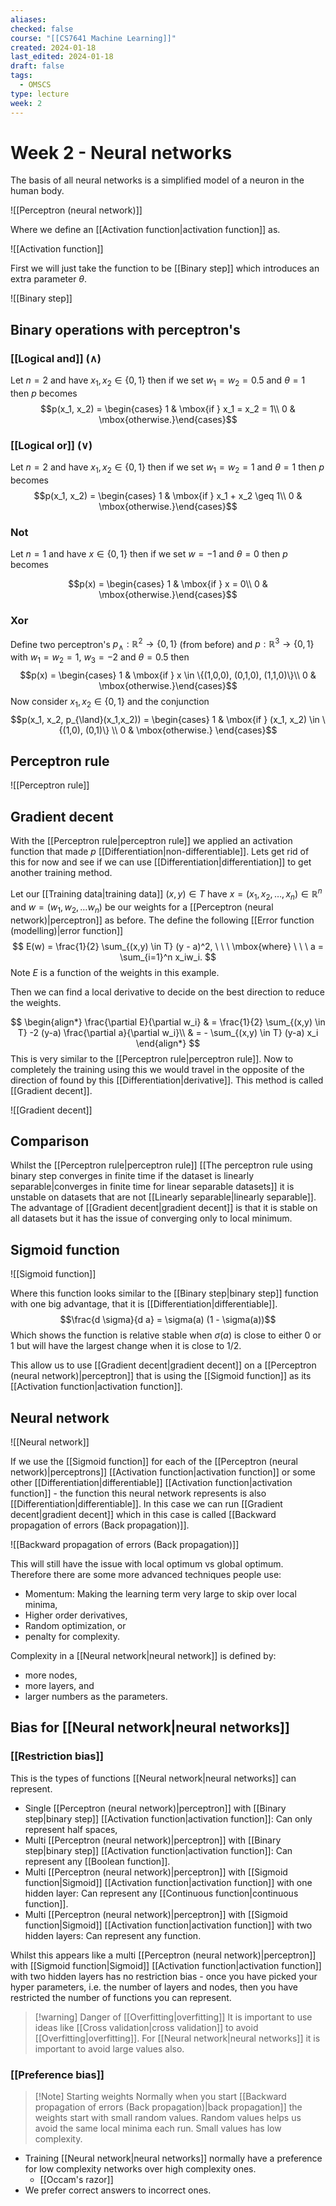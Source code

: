 ```yaml
---
aliases: 
checked: false
course: "[[CS7641 Machine Learning]]"
created: 2024-01-18
last_edited: 2024-01-18
draft: false
tags:
  - OMSCS
type: lecture
week: 2
---
```

# Week 2 - Neural networks

The basis of all neural networks is a simplified model of a neuron in the human body.

![[Perceptron (neural network)]]

Where we define an [[Activation function|activation function]] as.

![[Activation function]]

First we will just take the function to be [[Binary step]] which introduces an extra parameter $\theta$.

![[Binary step]]

## Binary operations with perceptron's

### [[Logical and]] ($\land$)

Let $n = 2$ and have $x_1, x_2 \in \{0,1\}$ then if we set $w_1 = w_2 = 0.5$ and $\theta = 1$ then $p$ becomes
$$p(x_1, x_2) = \begin{cases} 1 & \mbox{if } x_1 = x_2 = 1\\ 0 & \mbox{otherwise.}\end{cases}$$
### [[Logical or]] ($\lor$)

Let $n = 2$ and have $x_1, x_2 \in \{0,1\}$ then if we set $w_1 = w_2 = 1$ and $\theta = 1$ then $p$ becomes
$$p(x_1, x_2) = \begin{cases} 1 & \mbox{if } x_1 + x_2 \geq 1\\ 0 & \mbox{otherwise.}\end{cases}$$
### Not

Let $n = 1$ and have $x \in \{0,1\}$ then if we set $w = -1$ and $\theta = 0$ then $p$ becomes

$$p(x) = \begin{cases} 1 & \mbox{if } x = 0\\ 0 & \mbox{otherwise.}\end{cases}$$
### Xor

Define two perceptron's $p_{\land} : \mathbb{R}^2 \rightarrow \{0,1\}$ (from before) and $p : \mathbb{R}^3 \rightarrow \{0,1\}$ with $w_1 = w_2 = 1$, $w_3 = -2$ and $\theta = 0.5$ then 
$$p(x) = \begin{cases} 1 & \mbox{if } x \in \{(1,0,0), (0,1,0), (1,1,0)\}\\ 0 & \mbox{otherwise.}\end{cases}$$
Now consider $x_1, x_2 \in \{0,1\}$ and the conjunction 
$$p(x_1, x_2, p_{\land}(x_1,x_2)) = \begin{cases} 1 & \mbox{if } (x_1, x_2) \in \{(1,0), (0,1)\} \\ 0 & \mbox{otherwise.} \end{cases}$$
## Perceptron rule

![[Perceptron rule]]

## Gradient decent

With the [[Perceptron rule|perceptron rule]] we applied an activation function that made $p$ [[Differentiation|non-differentiable]]. Lets get rid of this for now and see if we can use [[Differentiation|differentiation]] to get another training method. 

Let our [[Training data|training data]] $(x,y) \in T$ have $x = (x_1, x_2, \ldots, x_n) \in \mathbb{R}^n$ and $w = (w_1, w_2, \ldots w_n)$ be our weights for a [[Perceptron (neural network)|perceptron]] as before. The define the following [[Error function (modelling)|error function]]
$$
E(w) = \frac{1}{2} \sum_{(x,y) \in T} (y - a)^2, \ \ \ \mbox{where} \ \ \ a = \sum_{i=1}^n x_iw_i.
$$
Note $E$ is a function of the weights in this example.

Then we can find a local derivative to decide on the best direction to reduce the weights.

$$
\begin{align*}
\frac{\partial E}{\partial w_i} & = \frac{1}{2} \sum_{(x,y) \in T} -2 (y-a) \frac{\partial a}{\partial w_i}\\
& = - \sum_{(x,y) \in T} (y-a) x_i \end{align*}
$$
This is very similar to the [[Perceptron rule|perceptron rule]]. Now to completely the training using this we would travel in the opposite of the direction of found by this [[Differentiation|derivative]]. This method is called [[Gradient decent]].

![[Gradient decent]]
## Comparison

Whilst the [[Perceptron rule|perceptron rule]] [[The perceptron rule using binary step converges in finite time if the dataset is linearly separable|converges in finite time for linear separable datasets]] it is unstable on datasets that are not [[Linearly separable|linearly separable]]. The advantage of [[Gradient decent|gradient decent]] is that it is stable on all datasets but it has the issue of converging only to local minimum.

## Sigmoid function

![[Sigmoid function]]

Where this function looks similar to the [[Binary step|binary step]] function with one big advantage, that it is [[Differentiation|differentiable]]. 
$$\frac{d \sigma}{d a} = \sigma(a) (1 - \sigma(a))$$
Which shows the function is relative stable when $\sigma(a)$ is close to either $0$ or $1$ but will have the largest change when it is close to $1/2$. 

This allow us to use [[Gradient decent|gradient decent]] on a [[Perceptron (neural network)|perceptron]] that is using the [[Sigmoid function]] as its [[Activation function|activation function]].

## Neural network

![[Neural network]]

If we use the [[Sigmoid function]] for each of the [[Perceptron (neural network)|perceptrons]] [[Activation function|activation function]] or some other [[Differentiation|differentiable]] [[Activation function|activation function]] - the function this neural network represents is also [[Differentiation|differentiable]]. In this case we can run [[Gradient decent|gradient decent]] which in this case is called [[Backward propagation of errors (Back propagation)]].

![[Backward propagation of errors (Back propagation)]]

This will still have the issue with local optimum vs global optimum. Therefore there are some more advanced techniques people use: 

- Momentum: Making the learning term very large to skip over local minima,
- Higher order derivatives,
- Random optimization, or
- penalty for complexity.

Complexity in a [[Neural network|neural network]] is defined by:

- more nodes,
- more layers, and
- larger numbers as the parameters. 

## Bias for [[Neural network|neural networks]]

### [[Restriction bias]]

This is the types of functions [[Neural network|neural networks]] can represent.

- Single [[Perceptron (neural network)|perceptron]] with [[Binary step|binary step]] [[Activation function|activation function]]: Can only represent half spaces,
- Multi [[Perceptron (neural network)|perceptron]] with [[Binary step|binary step]] [[Activation function|activation function]]: Can represent any [[Boolean function]].
- Multi [[Perceptron (neural network)|perceptron]] with [[Sigmoid function|Sigmoid]] [[Activation function|activation function]] with one hidden layer: Can represent any [[Continuous function|continuous function]].
- Multi [[Perceptron (neural network)|perceptron]] with [[Sigmoid function|Sigmoid]] [[Activation function|activation function]] with two hidden layers: Can represent any function.

Whilst this appears like a multi [[Perceptron (neural network)|perceptron]] with [[Sigmoid function|Sigmoid]] [[Activation function|activation function]] with two hidden layers has no restriction bias - once you have picked your hyper parameters, i.e. the number of layers and nodes, then you have restricted the number of functions you can represent. 

>[!warning] Danger of [[Overfitting|overfitting]]
>It is important to use ideas like [[Cross validation|cross validation]] to avoid [[Overfitting|overfitting]]. For [[Neural network|neural networks]] it is important to avoid large values also.

### [[Preference bias]]

>[!Note] Starting weights
>Normally when you start [[Backward propagation of errors (Back propagation)|back propagation]] the weights start with small random values. Random values helps us avoid the same local minima each run. Small values has low complexity.

- Training [[Neural network|neural networks]] normally have a preference for low complexity networks over high complexity ones.
	- [[Occam's razor]]
- We prefer correct answers to incorrect ones.